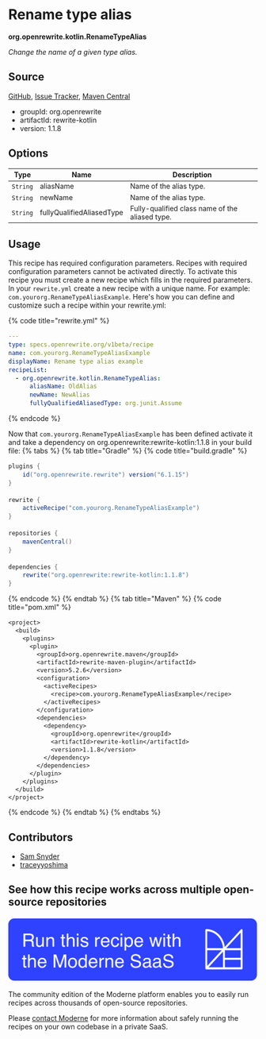 # Rename type alias

**org.openrewrite.kotlin.RenameTypeAlias**

_Change the name of a given type alias._

## Source

[GitHub](https://github.com/openrewrite/rewrite-kotlin/blob/main/src/main/java/org/openrewrite/kotlin/RenameTypeAlias.java), [Issue Tracker](https://github.com/openrewrite/rewrite-kotlin/issues), [Maven Central](https://central.sonatype.com/artifact/org.openrewrite/rewrite-kotlin/1.1.8/jar)

* groupId: org.openrewrite
* artifactId: rewrite-kotlin
* version: 1.1.8

## Options

| Type | Name | Description |
| -- | -- | -- |
| `String` | aliasName | Name of the alias type. |
| `String` | newName | Name of the alias type. |
| `String` | fullyQualifiedAliasedType | Fully-qualified class name of the aliased type. |


## Usage

This recipe has required configuration parameters. Recipes with required configuration parameters cannot be activated directly. To activate this recipe you must create a new recipe which fills in the required parameters. In your `rewrite.yml` create a new recipe with a unique name. For example: `com.yourorg.RenameTypeAliasExample`.
Here's how you can define and customize such a recipe within your rewrite.yml:

{% code title="rewrite.yml" %}
```yaml
---
type: specs.openrewrite.org/v1beta/recipe
name: com.yourorg.RenameTypeAliasExample
displayName: Rename type alias example
recipeList:
  - org.openrewrite.kotlin.RenameTypeAlias:
      aliasName: OldAlias
      newName: NewAlias
      fullyQualifiedAliasedType: org.junit.Assume
```
{% endcode %}

Now that `com.yourorg.RenameTypeAliasExample` has been defined activate it and take a dependency on org.openrewrite:rewrite-kotlin:1.1.8 in your build file:
{% tabs %}
{% tab title="Gradle" %}
{% code title="build.gradle" %}
```groovy
plugins {
    id("org.openrewrite.rewrite") version("6.1.15")
}

rewrite {
    activeRecipe("com.yourorg.RenameTypeAliasExample")
}

repositories {
    mavenCentral()
}

dependencies {
    rewrite("org.openrewrite:rewrite-kotlin:1.1.8")
}
```
{% endcode %}
{% endtab %}
{% tab title="Maven" %}
{% code title="pom.xml" %}
```markup
<project>
  <build>
    <plugins>
      <plugin>
        <groupId>org.openrewrite.maven</groupId>
        <artifactId>rewrite-maven-plugin</artifactId>
        <version>5.2.6</version>
        <configuration>
          <activeRecipes>
            <recipe>com.yourorg.RenameTypeAliasExample</recipe>
          </activeRecipes>
        </configuration>
        <dependencies>
          <dependency>
            <groupId>org.openrewrite</groupId>
            <artifactId>rewrite-kotlin</artifactId>
            <version>1.1.8</version>
          </dependency>
        </dependencies>
      </plugin>
    </plugins>
  </build>
</project>
```
{% endcode %}
{% endtab %}
{% endtabs %}

## Contributors
* [Sam Snyder](mailto:sam@moderne.io)
* [traceyyoshima](mailto:tracey.yoshima@gmail.com)


## See how this recipe works across multiple open-source repositories

[![Moderne Link Image](/.gitbook/assets/ModerneRecipeButton.png)](https://app.moderne.io/recipes/org.openrewrite.kotlin.RenameTypeAlias)

The community edition of the Moderne platform enables you to easily run recipes across thousands of open-source repositories.

Please [contact Moderne](https://moderne.io/product) for more information about safely running the recipes on your own codebase in a private SaaS.
